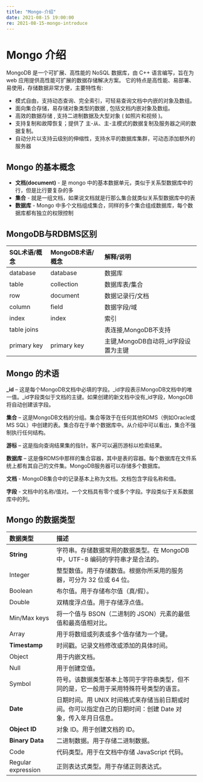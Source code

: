 ```yaml
---
title: "Mongo-介绍"
date: 2021-08-15 19:00:00
re: 2021-08-15-mongo-introduce
---
```


# Mongo 介绍

MongoDB 是一个可扩展、高性能的 NoSQL 数据库，由 C++ 语言编写，旨在为 web 应用提供高性能可扩展的数据存储解决方案。
它的特点是高性能、易部署、易使用，存储数据非常方便，主要特性有:

- 模式自由，支持动态查询、完全索引，可轻易查询文档中内嵌的对象及数组。
- 面向集合存储，易存储对象类型的数据 , 包括文档内嵌对象及数组。
- 高效的数据存储 , 支持二进制数据及大型对象 ( 如照片和视频 )。
- 支持复制和故障恢复；提供了 主-从、主-主模式的数据复制及服务器之间的数据复制。
- 自动分片以支持云级别的伸缩性，支持水平的数据库集群，可动态添加额外的服务器



## Mongo 的基本概念

- **文档(document)** - 是 mongo 中的基本数据单元，类似于关系型数据库中的行，但是比行要复杂的多
- **集合** - 就是一组文档，如果说文档就是行那么集合就类似关系型数据库中的表
- **数据库** - Mongo 中多个文档组成集合，同样的多个集合组成数据库，每个数据库都有独立的权限控制



## MongoDB与RDBMS区别

| SQL术语/概念 | MongoDB术语/概念 | 解释/说明                           |
| :----------- | :--------------- | :---------------------------------- |
| database     | database         | 数据库                              |
| table        | collection       | 数据库表/集合                       |
| row          | document         | 数据记录行/文档                     |
| column       | field            | 数据字段/域                         |
| index        | index            | 索引                                |
| table joins  |                  | 表连接,MongoDB不支持                |
| primary key  | primary key      | 主键,MongoDB自动将_id字段设置为主键 |



## Mongo 的术语

**_id** – 这是每个MongoDB文档中必填的字段。_id字段表示MongoDB文档中的唯一值。_id字段类似于文档的主键。如果创建的新文档中没有_id字段，MongoDB将自动创建该字段。

**集合** – 这是MongoDB文档的分组。集合等效于在任何其他RDMS（例如Oracle或MS SQL）中创建的表。集合存在于单个数据库中。从介绍中可以看出，集合不强制执行任何结构。

**游标** – 这是指向查询结果集的指针。客户可以遍历游标以检索结果。

**数据库** – 这是像RDMS中那样的集合容器，其中是表的容器。每个数据库在文件系统上都有其自己的文件集。MongoDB服务器可以存储多个数据库。

**文档** - MongoDB集合中的记录基本上称为文档。文档包含字段名称和值。

**字段** - 文档中的名称/值对。一个文档具有零个或多个字段。字段类似于关系数据库中的列。



## Mongo 的数据类型

| 数据类型           | 描述                                                         |
| :----------------- | :----------------------------------------------------------- |
| **String**         | 字符串。存储数据常用的数据类型。在 MongoDB 中，UTF-8 编码的字符串才是合法的。 |
| Integer            | 整型数值。用于存储数值。根据你所采用的服务器，可分为 32 位或 64 位。 |
| Boolean            | 布尔值。用于存储布尔值（真/假）。                            |
| Double             | 双精度浮点值。用于存储浮点值。                               |
| Min/Max keys       | 将一个值与 BSON（二进制的 JSON）元素的最低值和最高值相对比。 |
| Array              | 用于将数组或列表或多个值存储为一个键。                       |
| **Timestamp**      | 时间戳。记录文档修改或添加的具体时间。                       |
| Object             | 用于内嵌文档。                                               |
| Null               | 用于创建空值。                                               |
| Symbol             | 符号。该数据类型基本上等同于字符串类型，但不同的是，它一般用于采用特殊符号类型的语言。 |
| **Date**           | 日期时间。用 UNIX 时间格式来存储当前日期或时间。你可以指定自己的日期时间：创建 Date 对象，传入年月日信息。 |
| **Object ID**      | 对象 ID。用于创建文档的 ID。                                 |
| **Binary Data**    | 二进制数据。用于存储二进制数据。                             |
| Code               | 代码类型。用于在文档中存储 JavaScript 代码。                 |
| Regular expression | 正则表达式类型。用于存储正则表达式。                         |

